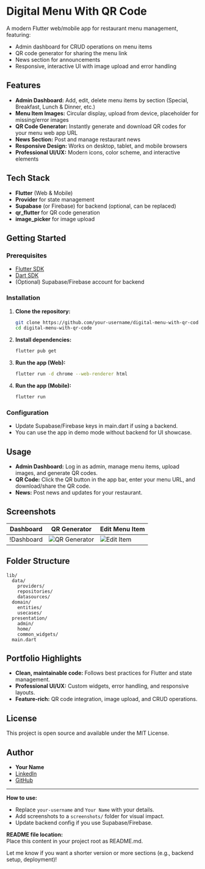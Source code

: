 
# Digital Menu With QR Code

A modern Flutter web/mobile app for restaurant menu management, featuring:
- Admin dashboard for CRUD operations on menu items
- QR code generator for sharing the menu link
- News section for announcements
- Responsive, interactive UI with image upload and error handling

## Features

- **Admin Dashboard:** Add, edit, delete menu items by section (Special, Breakfast, Lunch & Dinner, etc.)
- **Menu Item Images:** Circular display, upload from device, placeholder for missing/error images
- **QR Code Generator:** Instantly generate and download QR codes for your menu web app URL
- **News Section:** Post and manage restaurant news
- **Responsive Design:** Works on desktop, tablet, and mobile browsers
- **Professional UI/UX:** Modern icons, color scheme, and interactive elements

## Tech Stack

- **Flutter** (Web & Mobile)
- **Provider** for state management
- **Supabase** (or Firebase) for backend (optional, can be replaced)
- **qr_flutter** for QR code generation
- **image_picker** for image upload

## Getting Started

### Prerequisites

- [Flutter SDK](https://docs.flutter.dev/get-started/install)
- [Dart SDK](https://dart.dev/get-dart)
- (Optional) Supabase/Firebase account for backend

### Installation

1. **Clone the repository:**
   ```bash
   git clone https://github.com/your-username/digital-menu-with-qr-code.git
   cd digital-menu-with-qr-code
   ```

2. **Install dependencies:**
   ```bash
   flutter pub get
   ```

3. **Run the app (Web):**
   ```bash
   flutter run -d chrome --web-renderer html
   ```

4. **Run the app (Mobile):**
   ```bash
   flutter run
   ```

### Configuration

- Update Supabase/Firebase keys in main.dart if using a backend.
- You can use the app in demo mode without backend for UI showcase.

## Usage

- **Admin Dashboard:** Log in as admin, manage menu items, upload images, and generate QR codes.
- **QR Code:** Click the QR button in the app bar, enter your menu URL, and download/share the QR code.
- **News:** Post news and updates for your restaurant.

## Screenshots

| Dashboard | QR Generator | Edit Menu Item |
|-----------|-------------|----------------|
| !Dashboard | ![QR Generator](screenshots/qr_generator.png) | ![Edit Item](screenshots/edit_item.png) |

## Folder Structure

```
lib/
  data/
    providers/
    repositories/
    datasources/
  domain/
    entities/
    usecases/
  presentation/
    admin/
    home/
    common_widgets/
  main.dart
```

## Portfolio Highlights

- **Clean, maintainable code:** Follows best practices for Flutter and state management.
- **Professional UI/UX:** Custom widgets, error handling, and responsive layouts.
- **Feature-rich:** QR code integration, image upload, and CRUD operations.

## License

This project is open source and available under the MIT License.

## Author

- **Your Name**
- [LinkedIn](https://linkedin.com/in/your-profile)
- [GitHub](https://github.com/your-username)

---

**How to use:**
- Replace `your-username` and `Your Name` with your details.
- Add screenshots to a `screenshots/` folder for visual impact.
- Update backend config if you use Supabase/Firebase.

**README file location:**  
Place this content in your project root as README.md.

Let me know if you want a shorter version or more sections (e.g., backend setup, deployment)!